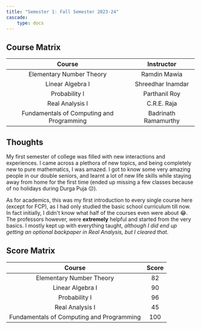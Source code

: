 ```yaml
---
title: "Semester 1: Fall Semester 2023-24"
cascade:
    type: docs
---
```


## Course Matrix

| Course | Instructor |
| :-: | :-: |
| Elementary Number Theory | Ramdin Mawia |
| Linear Algebra I | Shreedhar Inamdar |
| Probability I | Parthanil Roy |
| Real Analysis I | C.R.E. Raja |
| Fundamentals of Computing and Programming | Badrinath Ramamurthy |

## Thoughts

My first semester of college was filled with new interactions and experiences. I came across a plethora of new topics, and being completely new to pure mathematics, I was amazed. I got to know some very amazing people in our double seniors, and learnt a lot of new life skills while staying away from home for the first time (ended up missing a few classes because of no holidays during Durga Puja 😔).  

As for academics, this was my first introduction to every single course here (except for FCP), as I had only studied the basic school curriculum till now. In fact initially, I didn't know what half of the courses even were about 😂. The professors however, were **extremely** helpful and started from the very basics. I mostly kept up with everything taught, *although I did end up getting an optional backpaper in Real Analysis, but I cleared that*.

## Score Matrix

| Course | Score |
| :-: | :-: |
| Elementary Number Theory | 82 |
| Linear Algebra I | 90 |
| Probability I | 96 |
| Real Analysis I | 45 |
| Fundamentals of Computing and Programming | 100 |